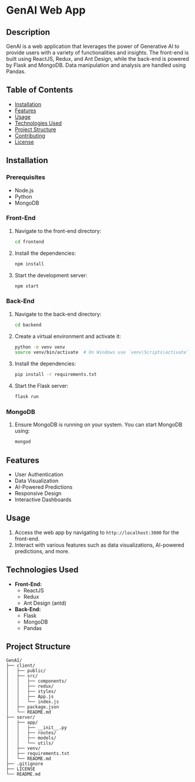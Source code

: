 # GenAI Web App

## Description

GenAI is a web application that leverages the power of Generative AI to provide users with a variety of functionalities and insights. The front-end is built using ReactJS, Redux, and Ant Design, while the back-end is powered by Flask and MongoDB. Data manipulation and analysis are handled using Pandas.

## Table of Contents

- [Installation](#installation)
- [Features](#features)
- [Usage](#usage)
- [Technologies Used](#technologies-used)
- [Project Structure](#project-structure)
- [Contributing](#contributing)
- [License](#license)

## Installation

### Prerequisites

- Node.js
- Python
- MongoDB

### Front-End

1. Navigate to the front-end directory:
   ```bash
   cd frontend
   ```
2. Install the dependencies:
   ```bash
   npm install
   ```
3. Start the development server:
   ```bash
   npm start
   ```

### Back-End

1. Navigate to the back-end directory:
   ```bash
   cd backend
   ```
2. Create a virtual environment and activate it:
   ```bash
   python -m venv venv
   source venv/bin/activate  # On Windows use `venv\Scripts\activate`
   ```
3. Install the dependencies:
   ```bash
   pip install -r requirements.txt
   ```
4. Start the Flask server:
   ```bash
   flask run
   ```

### MongoDB

1. Ensure MongoDB is running on your system. You can start MongoDB using:
   ```bash
   mongod
   ```

## Features

- User Authentication
- Data Visualization
- AI-Powered Predictions
- Responsive Design
- Interactive Dashboards

## Usage

1. Access the web app by navigating to `http://localhost:3000` for the front-end.
2. Interact with various features such as data visualizations, AI-powered predictions, and more.

## Technologies Used

- **Front-End:**
  - ReactJS
  - Redux
  - Ant Design (antd)
- **Back-End:**
  - Flask
  - MongoDB
  - Pandas


## Project Structure
```
GenAI/
├── client/
│   ├── public/
│   ├── src/
│   │   ├── components/
│   │   ├── redux/
│   │   ├── styles/
│   │   ├── App.js
│   │   └── index.js
│   ├── package.json
│   └── README.md
├── server/
│   ├── app/
│   │   ├── __init__.py
│   │   ├── routes/
│   │   ├── models/
│   │   └── utils/
│   ├── venv/
│   ├── requirements.txt
│   └── README.md
├── .gitignore
├── LICENSE
└── README.md
```

#
